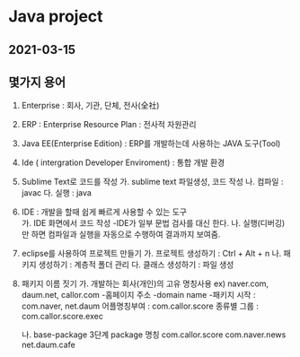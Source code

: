 # Java project
## 2021-03-15

## 몇가지 용어
1. Enterprise : 회사, 기관, 단체, 전사(全社)
2. ERP : Enterprise Resource Plan : 전사적 자원관리
3. Java EE(Enterprise Edition) : ERP를 개발하는데
   사용하는 JAVA 도구(Tool)
4. Ide ( intergration Developer Enviroment) : 통합 개발 환경
5. Sublime Text로 코드를 작성
	가. sublime text 파일생성, 코드 작성
	나. 컴파일 : javac
	다. 실행 : java
6. IDE : 개발을 할때 쉽게 빠르게 사용할 수 있는 도구   
	가. IDE 화면에서 코드 작성
		-IDE가 일부 문법 검사를 대신 한다.
	나. 실행(디버깅)만 하면 컴파일과 실행을 자동으로 수행하여
		결과까지 보여줌.
7. eclipse를 사용하여 프로젝트 만들기
	가. 프로젝트 생성하기 : Ctrl + Alt + n
	나. 패키지 생성하기 : 계층적 폴더 관리
	다. 클래스 생성하기 : 파일 생성

8. 패키지 이름 짓기
	가. 개발하는 회사(개인)의 고유 명칭사용
	ex) naver.com, daum.net, callor.com
		-홈페이지 주소
		-domain name
		-패키지 시작 : com.naver, net.daum
		어플명칭부여 : com.callor.score
		종류별 그룹 : com.callor.score.exec

	나. base-package
		3단계 package 명칭
			com.callor.score
			com.naver.news
			net.daum.cafe 

